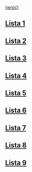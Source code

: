 [(wróć)](../)

## [Lista 1](Lista1)

## [Lista 2](Lista2)

## [Lista 3](Lista3)

## [Lista 4](Lista4)

## [Lista 5](Lista5)

## [Lista 6](Lista6)

## [Lista 7](Lista7)

## [Lista 8](Lista8)

## [Lista 9](Lista9)